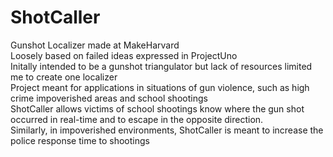 # ShotCaller
Gunshot Localizer made at MakeHarvard  
Loosely based on failed ideas expressed in ProjectUno  
Initally intended to be a gunshot triangulator but lack of resources limited me to create one localizer  
Project meant for applications in situations of gun violence, such as high crime impoverished areas and school shootings  
ShotCaller allows victims of school shootings know where the gun shot occurred in real-time and to escape in the opposite direction.  
Similarly, in impoverished environments, ShotCaller is meant to increase the police response time to shootings


